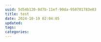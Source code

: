 ```yaml
---
uuid: 5d54b120-8d7b-11ef-90da-958701783e03
title: test
date: 2024-10-19 02:04:05
updated:
tags:
categories:
---
```


